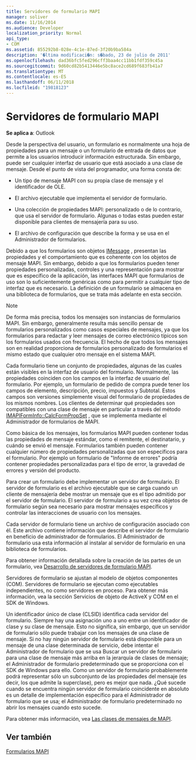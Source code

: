 ```yaml
---
title: Servidores de formulario MAPI
manager: soliver
ms.date: 11/16/2014
ms.audience: Developer
localization_priority: Normal
api_type:
- COM
ms.assetid: 855292b8-028e-4c1e-87ed-3f20b9ba584a
description: '�ltima modificaci�n: s�bado, 23 de julio de 2011'
ms.openlocfilehash: dad36bfc5fed296cff3baa4cc11bb1fdf359c45a
ms.sourcegitcommit: 9d60cd82b5413446e5bc8ace2cd689f683fb41a7
ms.translationtype: MT
ms.contentlocale: es-ES
ms.lasthandoff: 06/11/2018
ms.locfileid: "19818123"
---
```

# <a name="mapi-form-servers"></a>Servidores de formulario MAPI

  
  
**Se aplica a**: Outlook 
  
Desde la perspectiva del usuario, un formulario es normalmente una hoja de propiedades para un mensaje o un formulario de entrada de datos que permite a los usuarios introducir información estructurada. Sin embargo, puede ser cualquier interfaz de usuario que está asociado a una clase de mensaje. Desde el punto de vista del programador, una forma consta de:
  
- Un tipo de mensaje MAPI con su propia clase de mensaje y el identificador de OLE.
    
- El archivo ejecutable que implementa el servidor de formulario.
    
- Una colección de propiedades MAPI: personalizado o de lo contrario, que usa el servidor de formulario. Algunas o todas estas pueden estar disponible para clientes de mensajería para su uso.
    
- El archivo de configuración que describe la forma y se usa en el Administrador de formularios.
    
Debido a que los formularios son objetos [IMessage](imessageimapiprop.md) , presentan las propiedades y el comportamiento que es coherente con los objetos de mensaje MAPI. Sin embargo, debido a que los formularios pueden tener propiedades personalizadas, controles y una representación para mostrar que es específico de la aplicación, las interfaces MAPI que formularios de uso son lo suficientemente genéricas como para permitir a cualquier tipo de interfaz que es necesario. La definición de un formulario se almacena en una biblioteca de formularios, que se trata más adelante en esta sección. 
  
> [!NOTE]
> De forma más precisa, todos los mensajes son instancias de formularios MAPI. Sin embargo, generalmente resulta más sencillo pensar de formularios personalizados como casos especiales de mensajes, ya que los formularios para redactar y leer mensajes de correo electrónico típicos son los formularios usados con frecuencia. El hecho de que todos los mensajes son en realidad proporciona de formularios personalizado de formularios el mismo estado que cualquier otro mensaje en el sistema MAPI. 
  
Cada formulario tiene un conjunto de propiedades, algunas de las cuales están visibles en la interfaz de usuario del formulario. Normalmente, las propiedades coinciden con los campos en la interfaz de usuario del formulario. Por ejemplo, un formulario de pedido de compra puede tener los campos de elemento, descripción, precio, impuestos y Subtotal. Estos campos son versiones simplemente visual del formulario de propiedades de los mismos nombres. Los clientes de determinar qué propiedades son compatibles con una clase de mensaje en particular a través del método [IMAPIFormInfo::CalcFormPropSet](imapiforminfo-calcformpropset.md) , que se implementa mediante el Administrador de formularios de MAPI. 
  
Como básica de los mensajes, los formularios MAPI pueden contener todas las propiedades de mensaje estándar, como el remitente, el destinatario, y cuándo se envió el mensaje. Formularios también pueden contener cualquier número de propiedades personalizadas que son específicos para el formulario. Por ejemplo un formulario de "Informe de errores" podría contener propiedades personalizadas para el tipo de error, la gravedad de errores y versión del producto.
  
Para crear un formulario debe implementar un servidor de formulario. El servidor de formulario es el archivo ejecutable que se carga cuando un cliente de mensajería debe mostrar un mensaje que es el tipo admitido por el servidor de formulario. El servidor de formulario a su vez crea objetos de formulario según sea necesario para mostrar mensajes específicos y controlar las interacciones de usuario con los mensajes.
  
Cada servidor de formulario tiene un archivo de configuración asociado con él. Este archivo contiene información que describe el servidor de formulario en beneficio de administrador de formularios. El Administrador de formulario usa esta información al instalar al servidor de formulario en una biblioteca de formularios.
  
Para obtener información detallada sobre la creación de las partes de un formulario, vea [Desarrollo de servidores de formulario MAPI](developing-mapi-form-servers.md).
  
Servidores de formulario se ajustan al modelo de objetos componentes (COM). Servidores de formulario se ejecutan como ejecutables independientes, no como servidores en proceso. Para obtener más información, vea la sección Servicios de objeto de ActiveX y COM en el SDK de Windows.
  
Un identificador único de clase (CLSID) identifica cada servidor del formulario. Siempre hay una asignación uno a uno entre un identificador de clase y su clase de mensaje. Esto no significa, sin embargo, que un servidor de formulario sólo puede trabajar con los mensajes de una clase de mensaje. Si no hay ningún servidor de formulario está disponible para un mensaje de una clase determinada de servicio, debe intentar el Administrador de formulario que se usa Buscar un servidor de formulario para una clase de mensaje más arriba en la jerarquía de clases de mensaje; el Administrador de formulario predeterminado que se proporciona con el SDK de Windows para ello. Como un servidor de formulario probablemente podrá representar sólo un subconjunto de las propiedades del mensaje (es decir, los que admite la superclase), pero es mejor que nada. ¿Qué sucede cuando se encuentra ningún servidor de formulario coincidente en absoluto es un detalle de implementación específico para el Administrador de formulario que se usa; el Administrador de formulario predeterminado no abrir los mensajes cuando esto sucede.
  
Para obtener más información, vea [Las clases de mensajes de MAPI](mapi-message-classes.md).
  
## <a name="see-also"></a>Ver también



[Formularios MAPI](mapi-forms.md)

